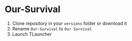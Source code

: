 # Our-Survival

1. Clone repository in your `versions` folder or download it
2. Rename `Our-Survival` to `Our Survival`
3. Launch TLauncher
